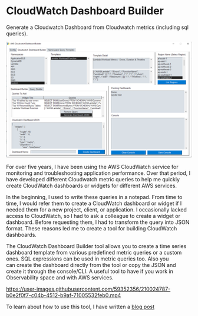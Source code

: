 # CloudWatch Dashboard Builder
Generate a Cloudwatch Dashboard from Cloudwatch metrics (including sql queries).

![Alt text](/images/cloudwatch-dashboard.png?raw=true "CloudWatch Dashboard Builder")

For over five years, I have been using the AWS CloudWatch service for monitoring and troubleshooting application performance. Over that period, I have developed different Cloudwatch metric queries to help me quickly create CloudWatch dashboards or widgets for different AWS services.

In the beginning, I used to write these queries in a notepad. From time to time, I would refer them to create a CloudWatch dashboard or widget if I needed them for a new project, client, or application. I occasionally lacked access to CloudWatch, so I had to ask a colleague to create a widget or dashboard. Before requesting them, I had to transform the query into JSON format. These reasons led me to create a tool for building CloudWatch dashboards.

The CloudWatch Dashboard Builder tool allows you to create a time series dashboard template from various predefined metric queries or a custom ones. SQL expressions can be used in metric queries too. Also you can create the dashboard directly from the tool or copy the JSON and create it through the console/CLI. A useful tool to have if you work in Observability space and with AWS services.

https://user-images.githubusercontent.com/59352356/210024787-b0e2f0f7-c04b-4512-b9af-71005532feb0.mp4


To learn about how to use this tool, I have written a [blog post](https://dev.to/aws-builders/aws-cloudwatch-dashboard-builder-tool-for-sre-performance-engineers-and-devops-29bi)
